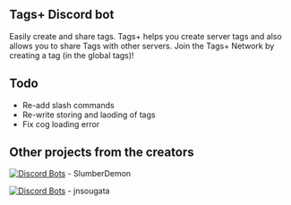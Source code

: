 ## Tags+ Discord bot

Easily create and share tags. Tags+ helps you create server tags and also allows you to share Tags with other servers. Join the Tags+ Network by creating a tag (in 
the global tags)!

## Todo
- Re-add slash commands
- Re-write storing and laoding of tags
- Fix cog loading error

## Other projects from the creators

[![Discord Bots](https://top.gg/api/widget/servers/823977552791339108.svg)](https://top.gg/bot/823977552791339108) - SlumberDemon

[![Discord Bots](https://top.gg/api/widget/servers/848304171814879273.svg)](https://top.gg/bot/848304171814879273) - jnsougata



